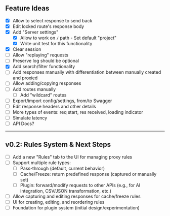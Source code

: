 ## Feature Ideas

- [x] Allow to select response to send back
- [x] Edit locked route's response body
- [x] Add "Server settings"
    - [x] Allow to work on `/` path - Set default "project"
    - [x] Write unit test for this functionality
- [x] Clear session
- [ ] Allow "replaying" requests
- [ ] Preserve log should be optional
- [x] Add search/filter functionality
- [ ] Add responses manually with differentiation between manually created and proxied
- [ ] Allow adding/copying responses
- [ ] Add routes manually
    - [ ] Add "wildcard" routes
- [ ] Export/import config/settings, from/to Swagger
- [ ] Edit response headers and other details
- [ ] More types of events: req start, res received, loading indicator
- [ ] Simulate latency
- [ ] API Docs?

---

## v0.2: Rules System & Next Steps

- [ ] Add a new "Rules" tab to the UI for managing proxy rules
- [ ] Support multiple rule types:
    - [ ] Pass-through (default, current behavior)
    - [ ] Cache/Freeze: return predefined response (captured or manually set)
    - [ ] Plugin: forward/modify requests to other APIs (e.g., for AI integration, CSV/JSON transformation, etc.)
- [ ] Allow capturing and editing responses for cache/freeze rules
- [ ] UI for creating, editing, and reordering rules
- [ ] Foundation for plugin system (initial design/experimentation)